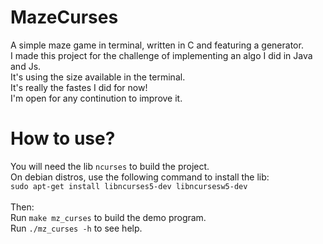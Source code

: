 # MazeCurses
A simple maze game in terminal, written in C and featuring a generator.<br>
I made this project for the challenge of implementing an algo I did in Java and Js.<br>
It's using the size available in the terminal.<br>
It's really the fastes I did for now!<br>
I'm open for any continution to improve it.<br>

# How to use?

You will need the lib `ncurses` to build the project.<br>
On debian distros, use the following command to install the lib:<br>
`sudo apt-get install libncurses5-dev libncursesw5-dev`<br>
<br>
Then:<br>
Run `make mz_curses` to build the demo program.<br>
Run `./mz_curses -h` to see help.<br>


